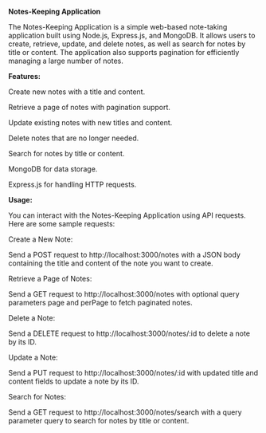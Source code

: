 **Notes-Keeping Application**

The Notes-Keeping Application is a simple web-based note-taking application built using Node.js, Express.js, and MongoDB. It allows users to create, retrieve, update, and delete notes, as well as search for notes by title or content. The application also supports pagination for efficiently managing a large number of notes.



**Features:**

Create new notes with a title and content.

Retrieve a page of notes with pagination support.

Update existing notes with new titles and content.

Delete notes that are no longer needed.

Search for notes by title or content.

MongoDB for data storage.

Express.js for handling HTTP requests.



**Usage:**

You can interact with the Notes-Keeping Application using API requests. Here are some sample requests:

Create a New Note:

Send a POST request to http://localhost:3000/notes with a JSON body containing the title and content of the note you want to create.

Retrieve a Page of Notes:

Send a GET request to http://localhost:3000/notes with optional query parameters page and perPage to fetch paginated notes.

Delete a Note:

Send a DELETE request to http://localhost:3000/notes/:id to delete a note by its ID.

Update a Note:

Send a PUT request to http://localhost:3000/notes/:id with updated title and content fields to update a note by its ID.

Search for Notes:

Send a GET request to http://localhost:3000/notes/search with a query parameter query to search for notes by title or content.
